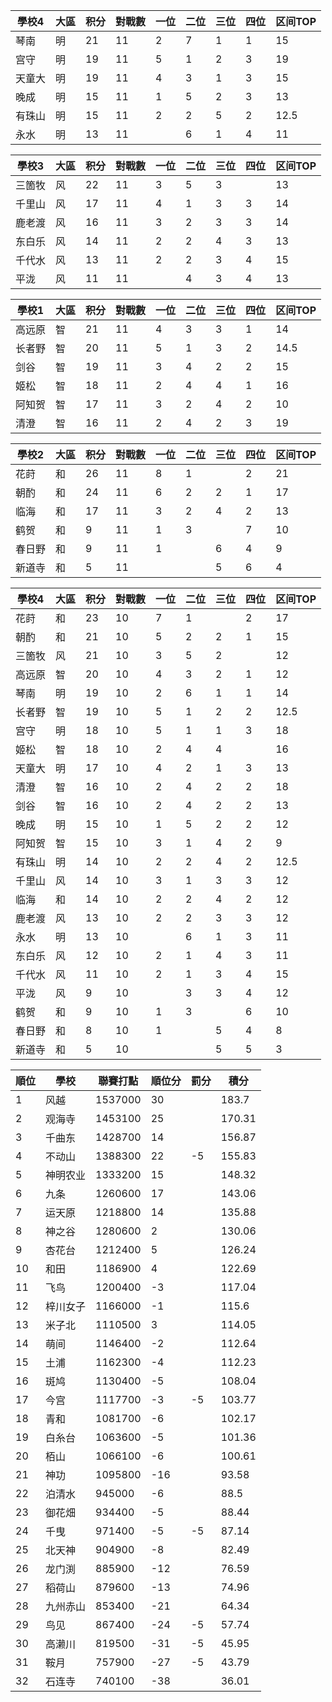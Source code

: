 | 學校4  | 大區 | 积分 | 對戰數 | 一位 | 二位 | 三位 | 四位 | 区间TOP |
| ------ | ---- | ---- | ------ | ---- | ---- | ---- | ---- | ------- |
| 琴南   | 明   | 21   | 11     | 2    | 7    | 1    | 1    | 15      |
| 宫守   | 明   | 19   | 11     | 5    | 1    | 2    | 3    | 19      |
| 天童大 | 明   | 19   | 11     | 4    | 3    | 1    | 3    | 15      |
| 晚成   | 明   | 15   | 11     | 1    | 5    | 2    | 3    | 13      |
| 有珠山 | 明   | 15   | 11     | 2    | 2    | 5    | 2    | 12.5    |
| 永水   | 明   | 13   | 11     |      | 6    | 1    | 4    | 11      |

| 學校3  | 大區 | 积分 | 對戰數 | 一位 | 二位 | 三位 | 四位 | 区间TOP |
| ------ | ---- | ---- | ------ | ---- | ---- | ---- | ---- | ------- |
| 三箇牧 | 风   | 22   | 11     | 3    | 5    | 3    |      | 13     |
| 千里山 | 风   | 17   | 11     | 4    | 1    | 3    | 3    | 14      |
| 鹿老渡 | 风   | 16   | 11     | 3    | 2    | 3    | 3    | 14      |
| 东白乐 | 风   | 14   | 11     | 2    | 2    | 4    | 3    | 13      |
| 千代水 | 风   | 13   | 11     | 2    | 2    | 3    | 4    | 15      |
| 平泷   | 风   | 11   | 11     |      | 4    | 3    | 4    | 13      |

| 學校1  | 大區 | 积分 | 對戰數 | 一位 | 二位 | 三位 | 四位 | 区间TOP |
| ------ | ---- | ---- | ------ | ---- | ---- | ---- | ---- | ------- |
| 高远原 | 智   | 21   | 11     | 4    | 3    | 3    | 1    | 14      |
| 长者野 | 智   | 20   | 11     | 5    | 1    | 3    | 2    | 14.5    |
| 剑谷   | 智   | 19   | 11     | 3    | 4    | 2    | 2    | 15      |
| 姬松   | 智   | 18   | 11     | 2    | 4    | 4    | 1    | 16      |
| 阿知贺 | 智   | 17   | 11     | 3    | 2    | 4    | 2    | 10      |
| 清澄   | 智   | 16   | 11     | 2    | 4    | 2    | 3    | 19      |

| 學校2  | 大區 | 积分 | 對戰數 | 一位 | 二位 | 三位 | 四位 | 区间TOP |
| ------ | ---- | ---- | ------ | ---- | ---- | ---- | ---- | ------- |
| 花莳   | 和   | 26   | 11     | 8    | 1    |      | 2    | 21      |
| 朝酌   | 和   | 24   | 11     | 6    | 2    | 2    | 1    | 17      |
| 临海   | 和   | 17   | 11     | 3    | 2    | 4    | 2    | 13      |
| 鹤贺   | 和   | 9    | 11     | 1    | 3    |      | 7    | 10      |
| 春日野 | 和   | 9    | 11     | 1    |      | 6    | 4    | 9       |
| 新道寺 | 和   | 5    | 11     |      |      | 5    | 6    | 4       |

| 學校4  | 大區 | 积分 | 對戰數 | 一位 | 二位 | 三位 | 四位 | 区间TOP |
| ------ | ---- | ---- | ------ | ---- | ---- | ---- | ---- | ------- |
| 花莳   | 和   | 23   | 10     | 7    | 1    |      | 2    | 17      |
| 朝酌   | 和   | 21   | 10     | 5    | 2    | 2    | 1    | 15      |
| 三箇牧 | 风   | 21   | 10     | 3    | 5    | 2    |      | 12      |
| 高远原 | 智   | 20   | 10     | 4    | 3    | 2    | 1    | 12      |
| 琴南   | 明   | 19   | 10     | 2    | 6    | 1    | 1    | 14      |
| 长者野 | 智   | 19   | 10     | 5    | 1    | 2    | 2    | 12.5    |
| 宫守   | 明   | 18   | 10     | 5    | 1    | 1    | 3    | 18      |
| 姬松   | 智   | 18   | 10     | 2    | 4    | 4    |      | 16      |
| 天童大 | 明   | 17   | 10     | 4    | 2    | 1    | 3    | 13      |
| 清澄   | 智   | 16   | 10     | 2    | 4    | 2    | 2    | 18      |
| 剑谷   | 智   | 16   | 10     | 2    | 4    | 2    | 2    | 13      |
| 晚成   | 明   | 15   | 10     | 1    | 5    | 2    | 2    | 12      |
| 阿知贺 | 智   | 15   | 10     | 3    | 1    | 4    | 2    | 9       |
| 有珠山 | 明   | 14   | 10     | 2    | 2    | 4    | 2    | 12.5    |
| 千里山 | 风   | 14   | 10     | 3    | 1    | 3    | 3    | 12      |
| 临海   | 和   | 14   | 10     | 2    | 2    | 4    | 2    | 12      |
| 鹿老渡 | 风   | 13   | 10     | 2    | 2    | 3    | 3    | 12      |
| 永水   | 明   | 13   | 10     |      | 6    | 1    | 3    | 11      |
| 东白乐 | 风   | 12   | 10     | 2    | 1    | 4    | 3    | 11      |
| 千代水 | 风   | 11   | 10     | 2    | 1    | 3    | 4    | 15      |
| 平泷   | 风   | 9    | 10     |      | 3    | 3    | 4    | 12      |
| 鹤贺   | 和   | 9    | 10     | 1    | 3    |      | 6    | 10      |
| 春日野 | 和   | 8    | 10     | 1    |      | 5    | 4    | 8       |
| 新道寺 | 和   | 5    | 10     |      |      | 5    | 5    | 3       |

順位|學校|聯賽打點|順位分|罰分|積分
-|-|-|-|-|-
1|风越|1537000|30||183.7
2|观海寺|1453100|25||170.31
3|千曲东|1428700|14||156.87
4|不动山|1388300|22|-5|155.83
5|神明农业|1333200|15||148.32
6|九条|1260600|17||143.06
7|运天原|1218800|14||135.88
8|神之谷|1280600|2||130.06
9|杏花台|1212400|5||126.24
10|和田|1186900|4||122.69
11|飞鸟|1200400|-3||117.04
12|梓川女子|1166000|-1||115.6
13|米子北|1110500|3||114.05
14|萌间|1146400|-2||112.64
15|土浦|1162300|-4||112.23
16|斑鸠|1130400|-5||108.04
17|今宫|1117700|-3|-5|103.77
18|青和|1081700|-6||102.17
19|白糸台|1063600|-5||101.36
20|栢山|1066100|-6||100.61
21|神功|1095800|-16||93.58
22|泊清水|945000|-6||88.5
23|御花畑|934400|-5||88.44
24|千曳|971400|-5|-5|87.14
25|北天神|904900|-8||82.49
26|龙门渕|885900|-12||76.59
27|稻荷山|879600|-13||74.96
28|九州赤山|853400|-21||64.34
29|鸟见|867400|-24|-5|57.74
30|高濑川|819500|-31|-5|45.95
31|鞍月|757900|-27|-5|43.79
32|石连寺|740100|-38||36.01
